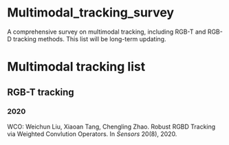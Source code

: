 # Multimodal_tracking_survey
A comprehensive survey on multimodal tracking, including RGB-T and RGB-D tracking methods. This list will be long-term updating.

# Multimodal tracking list
 ## RGB-T tracking
 ### 2020
 WCO: Weichun Liu, Xiaoan Tang, Chengling Zhao. Robust RGBD Tracking via Weighted Convlution Operators. In _Sensors_ 20(8), 2020.
 
